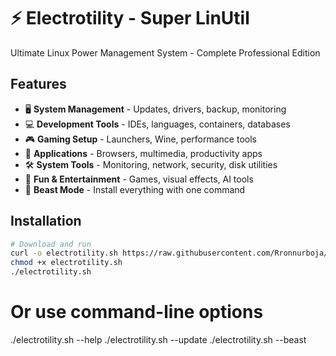 # ⚡ Electrotility - Super LinUtil

Ultimate Linux Power Management System - Complete Professional Edition

## Features

- 🖥️ **System Management** - Updates, drivers, backup, monitoring
- 💻 **Development Tools** - IDEs, languages, containers, databases  
- 🎮 **Gaming Setup** - Launchers, Wine, performance tools
- 📱 **Applications** - Browsers, multimedia, productivity apps
- 🛠️ **System Tools** - Monitoring, network, security, disk utilities
- 🎉 **Fun & Entertainment** - Games, visual effects, AI tools
- 🐉 **Beast Mode** - Install everything with one command

## Installation

```bash
# Download and run
curl -o electrotility.sh https://raw.githubusercontent.com/Rronnurboja/electrotility/main/electrotility.sh
chmod +x electrotility.sh
./electrotility.sh
```
# Or use command-line options
./electrotility.sh --help
./electrotility.sh --update
./electrotility.sh --beast
